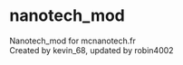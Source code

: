 nanotech_mod
============

Nanotech_mod for mcnanotech.fr<br>
Created by kevin_68, updated by robin4002
